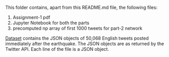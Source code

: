 
This folder contains, apart from this README.md file, the following files:

1. Assignment-1 pdf
2. Jupyter Notebook for both the parts
3. precomputed np array of first 1000 tweets for part-2 network

[Dataset](https://drive.google.com/file/d/1FYWJJjzGOHwZ6eI-oLXarMUyKaBDG8p3/view?usp=sharing "File: nepal-quake-2015-tweets.jsonl") contains the JSON objects of 50,068 English tweets posted immediately after the earthquake. The JSON objects are as returned by the Twitter API. Each line of the file is a JSON object.
